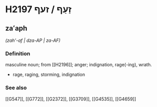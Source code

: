 # H2197 זַעַף / זעף

## zaʻaph

_(zah'-af | dza-AP | za-AF)_

### Definition

masculine noun; from [[H2196]]; anger; indignation, rage(-ing), wrath.

- rage, raging, storming, indignation
### See also

[[G547]], [[G772]], [[G2372]], [[G3709]], [[G4535]], [[G4659]]

